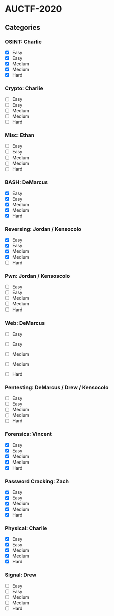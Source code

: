 # AUCTF-2020

## Categories

### OSINT: Charlie

* [X]  Easy
* [X]  Easy
* [X]  Medium
* [X]  Medium
* [X]  Hard

### Crypto: Charlie

* [ ]  Easy
* [ ]  Easy
* [ ]  Medium
* [ ]  Medium
* [ ]  Hard

### Misc: Ethan

* [ ]  Easy
* [ ]  Easy
* [ ]  Medium
* [ ]  Medium
* [ ]  Hard

### BASH: DeMarcus

* [x]  Easy
* [x]  Easy
* [x]  Medium
* [x]  Medium
* [x]  Hard

### Reversing: Jordan / Kensocolo 

* [x]  Easy
* [x]  Easy
* [x]  Medium
* [x]  Medium
* [ ]  Hard

### Pwn: Jordan / Kensoscolo

* [ ]  Easy
* [ ]  Easy
* [ ]  Medium
* [ ]  Medium
* [ ]  Hard

### Web: DeMarcus

* [ ]  Easy
* [ ]  Easy
* [ ]  Medium
* [ ]  Medium
* [ ]  Hard


### Pentesting: DeMarcus / Drew / Kensocolo

* [ ]  Easy
* [ ]  Easy
* [ ]  Medium
* [ ]  Medium
* [ ]  Hard

### Forensics: Vincent

* [x]  Easy
* [x]  Easy
* [x]  Medium
* [x]  Medium
* [x]  Hard

### Password Cracking: Zach

* [x]  Easy
* [x]  Easy
* [x]  Medium
* [x]  Medium
* [x]  Hard

### Physical: Charlie

* [x]  Easy
* [x]  Easy
* [x]  Medium
* [x]  Medium
* [x]  Hard

### Signal: Drew

* [ ]  Easy
* [ ]  Easy
* [ ]  Medium
* [ ]  Medium
* [ ]  Hard

